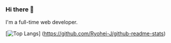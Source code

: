 ### Hi there 👋

I'm a full-time web developer. 

[![Top Langs](https://github-readme-stats.vercel.app/api/top-langs/?username=Ryohei-J&layout=compact)]
(https://github.com/Ryohei-J/github-readme-stats)


<!--
**Ryohei-J/Ryohei-J** is a ✨ _special_ ✨ repository because its `README.md` (this file) appears on your GitHub profile.

Here are some ideas to get you started:

- 🔭 I’m currently working on ...
- 🌱 I’m currently learning ...
- 👯 I’m looking to collaborate on ...
- 🤔 I’m looking for help with ...
- 💬 Ask me about ...
- 📫 How to reach me: ...
- 😄 Pronouns: ...
- ⚡ Fun fact: ...
-->

